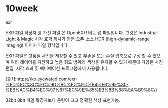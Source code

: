# 10week

exr

EXR 파일 확장자 를 가진 파일 은 OpenEXR 비트 맵 파일입니다. 그것은 Industrial Light & Magic 시각 효과 회사가 만든 오픈 소스 HDR (high-dynamic-range imaging) 이미지 파일 형식입니다.

EXR 파일은 고품질 사진을 저장할 수 있고 무손실 또는 손실 압축으로 구성 할 수 있으며 여러 레이어를 지원하고 높은 휘도 범위와 색상을 유지할 수 있기 때문에 다양한 사진 편집, 시각 효과 및 애니메이션 프로그램에서 사용됩니다.

(출처:https://ko.eyewated.com/exr-%ED%8C%8C%EC%9D%BC%EC%9D%B4%EB%9E%80-%EB%AC%B4%EC%97%87%EC%9E%85%EB%8B%88%EA%B9%8C/)

32bit
 8bit 파일 확장자보다 용량이 크고 정확한 색상 표현가능.
 
